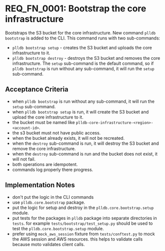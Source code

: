 # REQ_FN_0001: Bootstrap the core infrastructure

Bootstraps the S3 bucket for the core infrastructure.
New command `plldb bootstrap` is added to the CLI. This command runs with two sub-commands:
- `plldb bootstrap setup` - creates the S3 bucket and uploads the core infrastructure to it.
- `plldb bootstrap destroy` - destroys the S3 bucket and removes the core infrastructure.
The `setup` sub-command is the default command, so if `plldb bootstrap` is run without any sub-command, it will run the `setup` sub-command.

## Acceptance Criteria

- when `plldb bootstrap` is run without any sub-command, it will run the `setup` sub-command.
- when `plldb bootstrap setup` is run, it will create the S3 bucket and upload the core infrastructure to it.
- the bucket must be named like `plldb-core-infrastructure-<region>-<account-id>`.
- the s3 bucket must not have public access.
- when the bucket already exists, it will not be recreated.
- when the `destroy` sub-command is run, it will destroy the S3 bucket and remove the core infrastructure.
- when the `destroy` sub-command is run and the bucket does not exist, it will not fail.
- both operations are idempotent.
- commands log properly there progress.

## Implementation Notes

- don't put the logic in the CLI commands
- use `plldb.core.bootstrap` package.
- put the logic for setup and destroy in the `plldb.core.bootstrap.setup` module.
- put tests for the packages in `plldb` package into separate directories in `tests`. for example `tests/bootstrap/test_setup.py` should be used to test the `plldb.core.bootstrap.setup` module.
- prefer using `mock_aws_session` fixture from `tests/conftest.py` to mock the AWS session and AWS resources. this helps to validate calls because moto validates client calls.